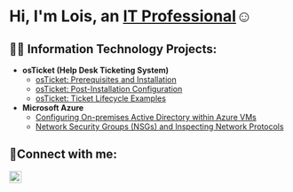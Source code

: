 <h1>Hi, I'm Lois, an <a href="https://www.linkedin.com/in/lois-joseph-7591ab44/">IT Professional</a>☺</h1>

<h2>👨‍💻 Information Technology Projects:</h2>

- <b>osTicket (Help Desk Ticketing System)</b>
  - [osTicket: Prerequisites and Installation](https://github.com/LoisJoseph/osticket-prereqs)
  - [osTicket: Post-Installation Configuration](https://github.com/LoisJoseph/post-install-config)
  - [osTicket: Ticket Lifecycle Examples](https://github.com/LoisJoseph/ticket-lifecycle)
- <b>Microsoft Azure</b>
  - [Configuring On-premises Active Directory within Azure VMs](https://github.com/LoisJoseph/configure-ad)
  - [Network Security Groups (NSGs) and Inspecting Network Protocols](https://github.com/LoisJoseph/azure-network-protocols)

<h2>🤳Connect with me:</h2>

[<img align="left" alt="Lois | LinkedIn" width="22px" src="https://cdn.jsdelivr.net/npm/simple-icons@v3/icons/linkedin.svg" />][linkedin]


[linkedin]: https://www.linkedin.com/in/lois-joseph
